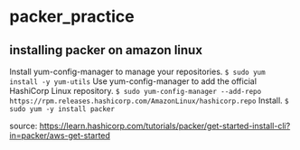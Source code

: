# packer_practice

## installing packer on amazon linux
Install yum-config-manager to manage your repositories.
`$ sudo yum install -y yum-utils`
Use yum-config-manager to add the official HashiCorp Linux repository.
`$ sudo yum-config-manager --add-repo https://rpm.releases.hashicorp.com/AmazonLinux/hashicorp.repo`
Install.
`$ sudo yum -y install packer`

source: https://learn.hashicorp.com/tutorials/packer/get-started-install-cli?in=packer/aws-get-started